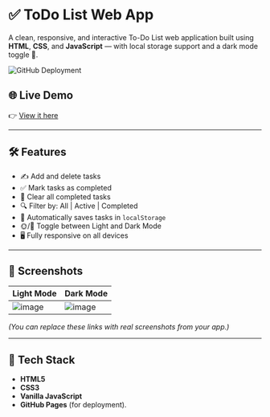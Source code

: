# ✅ ToDo List Web App

A clean, responsive, and interactive To-Do List web application built using **HTML**, **CSS**, and **JavaScript** — with local storage support and a dark mode toggle 🌙.

![GitHub Deployment](https://img.shields.io/badge/Live-Demo-green?logo=github&style=flat-square)

## 🌐 Live Demo
👉 [View it here](https://saksham266.github.io/todo-list/)

---

## 🛠️ Features

- ✍️ Add and delete tasks
- ✅ Mark tasks as completed
- 🧹 Clear all completed tasks
- 🔍 Filter by: All | Active | Completed
- 💾 Automatically saves tasks in `localStorage`
- 🌞/🌙 Toggle between Light and Dark Mode
- 🖥️ Fully responsive on all devices

---

## 📸 Screenshots

| Light Mode | Dark Mode |
|------------|-----------|
|![image](https://github.com/user-attachments/assets/174785d5-f2b6-4db8-b09c-371b4db16feb) | ![image](https://github.com/user-attachments/assets/9a5e5f1e-6b8f-4f97-a352-4c03296776be) |

*(You can replace these links with real screenshots from your app.)*

---

## 🧠 Tech Stack

- **HTML5**
- **CSS3**
- **Vanilla JavaScript**
- **GitHub Pages** (for deployment).
